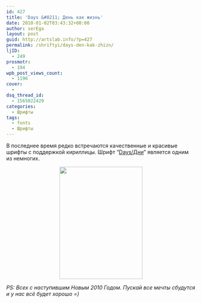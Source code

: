 ```yaml
---
id: 427
title: 'Days &#8211; День как жизнь'
date: 2010-01-02T03:43:32+00:00
author: serEga
layout: post
guid: http://artslab.info/?p=427
permalink: /shriftyi/days-den-kak-zhizn/
ljID:
  - 249
prosmotr:
  - 194
wpb_post_views_count:
  - 1196
cover:
  - 
dsq_thread_id:
  - 1565022429
categories:
  - Шрифты
tags:
  - fonts
  - Шрифты
---
```

В последнее время редко встречаются качественные и красивые шрифты с поддержкой кириллицы. Шрифт &#8220;<a href="http://www.behance.net/Gallery/Days-typeface/190108" target="_blank">Days/Дни</a>&#8221; является одним из немногих.
  


<center>
  <a href="http://artslab.info/wp-content/uploads/days.jpg"><img class="aligncenter" title="days" src="http://artslab.info/wp-content/uploads/days-221x300.jpg" alt="" width="221" height="300" /></a>
</center>


  
_PS: Всех с наступившим Новым 2010 Годом. Пускай все мечты сбудутся и у нас всё будет хорошо =)_